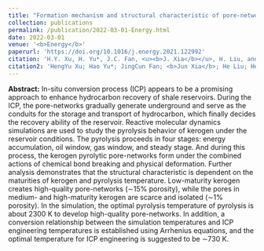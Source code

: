 ```yaml
---
title: "Formation mechanism and structural characteristic of pore-networks in shale kerogen during in-situ conversion process"
collection: publications
permalink: /publication/2022-03-01-Energy.html
date: 2022-03-01
venue: '<b>Energy</b>'
paperurl: 'https://doi.org/10.1016/j.energy.2021.122992'
citation: 'H.Y. Xu, H. Yu*, J.C. Fan, <u><b>J. Xia</b></u>, H. Liu, and H.A. Wu*. Formation mechanism and structural characteristic of pore-networks in shale kerogen during in-situ conversion process. <i>Energy</i>, 2022, 242: 122992.'
citation2: 'HengYu Xu; Hao Yu*; JingCun Fan; <b>Jun Xia</b>; He Liu; HengAn Wu*; Formation mechanism and structural characteristic of pore-networks in shale kerogen during in-situ conversion process, <i>Energy</i>, 2022, 242: 122992.'
---
```


**Abstract:** In-situ conversion process (ICP) appears to be a promising approach to enhance hydrocarbon recovery of shale reservoirs. During the ICP, the pore-networks gradually generate underground and serve as the conduits for the storage and transport of hydrocarbon, which finally decides the recovery ability of the reservoir. Reactive molecular dynamics simulations are used to study the pyrolysis behavior of kerogen under the reservoir conditions. The pyrolysis proceeds in four stages: energy accumulation, oil window, gas window, and steady stage. And during this process, the kerogen pyrolytic pore-networks form under the combined actions of chemical bond breaking and physical deformation. Further analysis demonstrates that the structural characteristic is dependent on the maturities of kerogen and pyrolysis temperature. Low-maturity kerogen creates high-quality pore-networks (∼15% porosity), while the pores in medium- and high-maturity kerogen are scarce and isolated (∼1% porosity). In the simulation, the optimal pyrolysis temperature of pyrolysis is about 2300 K to develop high-quality pore-networks. In addition, a conversion relationship between the simulation temperatures and ICP engineering temperatures is established using Arrhenius equations, and the optimal temperature for ICP engineering is suggested to be ∼730 K.
